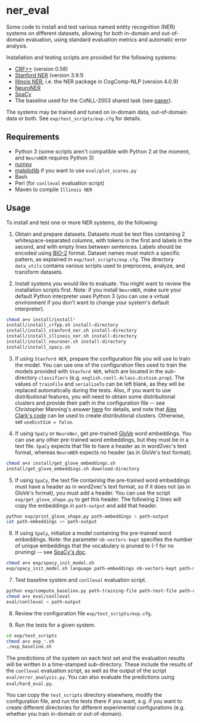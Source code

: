 # ner_eval

Some code to install and test various named entity recognition (NER) systems on different datasets, allowing for both in-domain and out-of-domain evaluation, using standard evaluation metrics and automatic error analysis.

Installation and testing scripts are provided for the following systems:

* [CRF++](http://taku910.github.io/crfpp/) (version 0.58)
* [Stanford NER](https://nlp.stanford.edu/software/CRF-NER.shtml) (version 3.9.1)
* [Illinois NER](https://github.com/CogComp/cogcomp-nlp), i.e. the NER package in CogComp-NLP (version 4.0.9)
* [NeuroNER](http://neuroner.com/) 
* [SpaCy](https://spacy.io/)
* The baseline used for the CoNLL-2003 shared task (see [paper](https://www.aclweb.org/anthology/W03-0419.pdf)).

The systems may be trained and tuned on in-domain data, out-of-domain data or both. See `exp/test_scripts/exp.cfg` for details.


## Requirements


* Python 3 (some scripts aren't compatible with Python 2 at the moment, and `NeuroNER` requires Python 3)
* [numpy](http://www.numpy.org/)
* [matplotlib](https://matplotlib.org/) if you want to use `eval/plot_scores.py`
* Bash
* Perl (for `conlleval` evaluation script)
* Maven to compile `Illinois NER`

## Usage

To install and test one or more NER systems, do the following:

1. Obtain and prepare datasets. Datasets must be text files containing 2 whitespace-separated columns, with tokens in the first and labels in the second, and with empty lines between sentences. Labels should be encoded using [BIO-2](https://en.wikipedia.org/wiki/Inside%E2%80%93outside%E2%80%93beginning_(tagging)) format.  Dataset names must match a specific pattern, as explained in `exp/test_scripts/exp.cfg`. The directory `data_utils` contains various scripts used to preprocess, analyze, and transform datasets.

2. Install systems you would like to evaluate. You might want to review the installation scripts first. Note: if you install `NeuroNER`, make sure your default Python interpreter uses Python 3 (you can use a virtual environment if you don't want to change your system's default interpreter). 

```bash
chmod a+x install/install*
install/install_crfpp.sh install-directory
install/install_stanford_ner.sh install-directory
install/install_illinois_ner.sh install-directory
install/install_neuroner.sh install-directory
install/install_spacy.sh
```

3. If using `Stanford NER`, prepare the configuration file you will use to train the model. You can use one of the configuration files used to train the models provided with `Stanford NER`, which are located in the sub-directory `classifiers` (e.g. `english.conll.4class.distsim.prop`). The values of `trainFile` and `serializeTo` can be left blank, as they will be replaced automatically during the tests. Also, if you want to use distributional features, you will need to obtain some distributional clusters and provide their path in the configuration file -- see Christopher Manning's answer [here](https://stackoverflow.com/a/17765107) for details, and note that [Alex Clark's code](https://github.com/ninjin/clark_pos_induction) can be used to create distributional clusters. Otherwise, set `useDistSim = false`.

4. If using `SpaCy` or `NeuroNer`, get pre-trained [GloVe](https://nlp.stanford.edu/projects/glove/) word embeddings. You can use any other pre-trained word embeddings, but they must be in a text file. `SpaCy` expects that file to have a header as in word2vec's text format, whereas `NeuroNER` expects no header (as in GloVe's text format).

```bash
chmod a+x install/get_glove_embeddings.sh
install/get_glove_embeddings.sh download-directory
```

5. If using `SpaCy`, the text file containing the pre-trained word embeddings must have a header as in word2vec's text format, so if it does not (as in GloVe's format), you must add a header. You can use the script `exp/get_glove_shape.py` to get this header. The following 2 lines will copy the embeddings in `path-output` and add that header.

```bash
python exp/print_glove_shape.py path-embeddings > path-output
cat path-embeddings >> path-output
```

6. If using `SpaCy`, initialize a model containing the pre-trained word embeddings. Note: the parameter `nb-vectors-kept` specifies the number of unique embeddings that the vocabulary is pruned to (-1 for no pruning) -- see [SpaCy's doc](https://spacy.io/api/cli#init-model). 

```bash
chmod a+x exp/spacy_init_model.sh
exp/spacy_init_model.sh language path-embeddings nb-vectors-kept path-model
```

7. Test baseline system and `conlleval` evaluation script.

```bash
python exp/compute_baseline.py path-training-file path-test-file path-output
chmod a+x eval/conlleval
eval/conlleval < path-output
```

8. Review the configuration file `exp/test_scripts/exp.cfg`.

9. Run the tests for a given system.

```bash
cd exp/test_scripts
chmod a+x exp_*.sh
./exp_baseline.sh
```

The predictions of the system on each test set and the evaluation results will be written in a time-stamped sub-directory. These include the results of the `conlleval` evaluation script, as well as the output of the script `eval/error_analysis.py`. You can also evaluate the predictions using `eval/hard_eval.py`.

You can copy the `test_scripts` directory elsewhere, modify the configuration file, and run the tests there if you want, e.g. if you want to create different directories for different experimental configurations (e.g. whether you train in-domain or out-of-domain).
